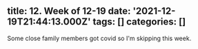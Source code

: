 title: 12. Week of 12-19
date: '2021-12-19T21:44:13.000Z'
tags: []
categories: []
---
Some close family members got covid so I\'m skipping this week.